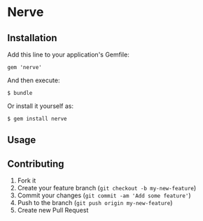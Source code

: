 # Nerve


## Installation

Add this line to your application's Gemfile:

    gem 'nerve'

And then execute:

    $ bundle

Or install it yourself as:

    $ gem install nerve

## Usage


## Contributing

1. Fork it
2. Create your feature branch (`git checkout -b my-new-feature`)
3. Commit your changes (`git commit -am 'Add some feature'`)
4. Push to the branch (`git push origin my-new-feature`)
5. Create new Pull Request

